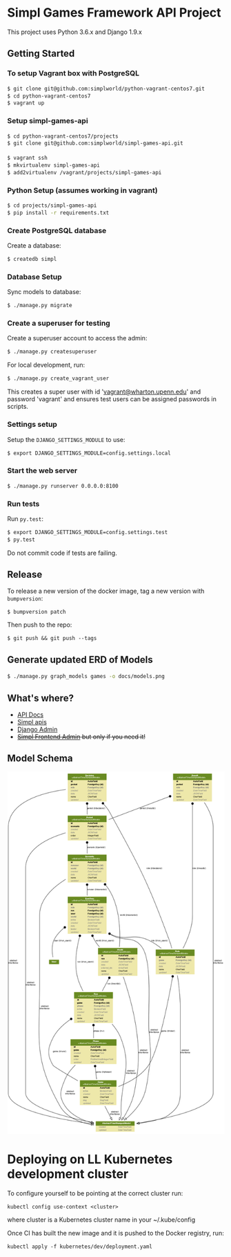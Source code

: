 # Simpl Games Framework API Project

This project uses Python 3.6.x and Django 1.9.x

## Getting Started

### To setup Vagrant box with PostgreSQL

```bash
$ git clone git@github.com:simplworld/python-vagrant-centos7.git
$ cd python-vagrant-centos7
$ vagrant up
```

### Setup simpl-games-api

```bash
$ cd python-vagrant-centos7/projects
$ git clone git@github.com:simplworld/simpl-games-api.git

$ vagrant ssh
$ mkvirtualenv simpl-games-api
$ add2virtualenv /vagrant/projects/simpl-games-api
```

### Python Setup (assumes working in vagrant)

```bash
$ cd projects/simpl-games-api
$ pip install -r requirements.txt
```

### Create PostgreSQL database

Create a database:

```bash
$ createdb simpl
```

### Database Setup

Sync models to database:

```bash
$ ./manage.py migrate
```

### Create a superuser for testing

Create a superuser account to access the admin:

```bash
$ ./manage.py createsuperuser
```

For local development, run:

```bash
$ ./manage.py create_vagrant_user
```

This creates a super user with id 'vagrant@wharton.upenn.edu' and password 'vagrant' and ensures test users can be assigned passwords in scripts.

### Settings setup

Setup the `DJANGO_SETTINGS_MODULE` to use:

```bash
$ export DJANGO_SETTINGS_MODULE=config.settings.local
```

### Start the web server

```bash
$ ./manage.py runserver 0.0.0.0:8100
```

### Run tests

Run `py.test`:

```bash
$ export DJANGO_SETTINGS_MODULE=config.settings.test
$ py.test
```

Do not commit code if tests are failing.

## Release

To release a new version of the docker image, tag a new version with `bumpversion`:

```
$ bumpversion patch
```

Then push to the repo:

```
$ git push && git push --tags
```


## Generate updated ERD of Models

```bash
$ ./manage.py graph_models games -o docs/models.png
```

## What's where?

- [API Docs](http://localhost:8100/)
- [Simpl apis](http://localhost:8100/apis/)
- [Django Admin](http://localhost:8100/admin/)
- ~~[Simpl Frontend Admin](http://localhost:8100/simpl/) but only if you need it!~~

## Model Schema

![](docs/models.png)

# Deploying on LL Kubernetes development cluster

To configure yourself to be pointing at the correct cluster run:
```
kubectl config use-context <cluster>
```

where cluster is a Kubernetes cluster name in your ~/.kube/config

Once CI has built the new image and it is pushed to the Docker registry, run:
```
kubectl apply -f kubernetes/dev/deployment.yaml
```
